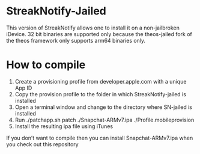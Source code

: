 # StreakNotify-Jailed
This version of StreakNotify allows one to install it on a non-jailbroken iDevice. 32 bit binaries are supported only because the theos-jailed fork of the theos framework only supports arm64 binaries only. 

# How to compile
1. Create a provisioning profile from developer.apple.com with a unique App ID
2. Copy the provision profile to the folder in which StreakNotify-jailed is installed
3. Open a terminal window and change to the directory where SN-jailed is installed
4. Run ./patchapp.sh patch ./Snapchat-ARMv7.ipa ./Profile.mobileprovision 
5. Install the resulting ipa file using iTunes

If you don’t want to compile then you can install Snapchat-ARMv7.ipa when you check out this repository
